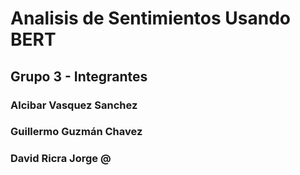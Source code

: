 # Analisis de Sentimientos Usando BERT

## Grupo 3 - Integrantes

### Alcibar Vasquez Sanchez
### Guillermo Guzmán Chavez
### David Ricra Jorge @